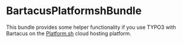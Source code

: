 BartacusPlatformshBundle
========================

This bundle provides some helper functionality if you use TYPO3 with Bartacus on the [Platform.sh](https://platform.sh) cloud hosting platform.

